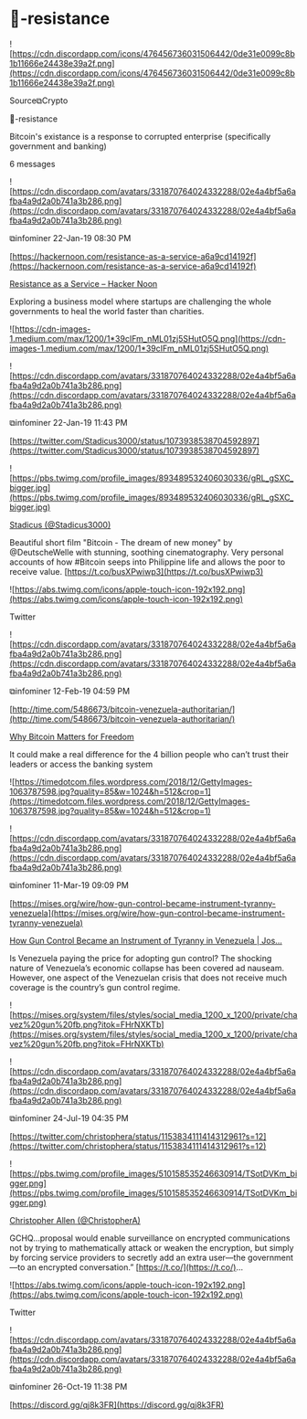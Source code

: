 # 📍-resistance

![https://cdn.discordapp.com/icons/476456736031506442/0de31e0099c8b1b11666e24438e39a2f.png](https://cdn.discordapp.com/icons/476456736031506442/0de31e0099c8b1b11666e24438e39a2f.png)

Source⧉Crypto

📍-resistance

Bitcoin's existance is a response to corrupted enterprise (specifically government and banking)

6 messages

![https://cdn.discordapp.com/avatars/331870764024332288/02e4a4bf5a6afba4a9d2a0b741a3b286.png](https://cdn.discordapp.com/avatars/331870764024332288/02e4a4bf5a6afba4a9d2a0b741a3b286.png)

⧉infominer 22-Jan-19 08:30 PM

[https://hackernoon.com/resistance-as-a-service-a6a9cd14192f](https://hackernoon.com/resistance-as-a-service-a6a9cd14192f)

[Resistance as a Service – Hacker Noon](https://hackernoon.com/resistance-as-a-service-a6a9cd14192f)

Exploring a business model where startups are challenging the whole governments to heal the world faster than charities.

![https://cdn-images-1.medium.com/max/1200/1*39cIFm_nML01zj5SHutO5Q.png](https://cdn-images-1.medium.com/max/1200/1*39cIFm_nML01zj5SHutO5Q.png)

![https://cdn.discordapp.com/avatars/331870764024332288/02e4a4bf5a6afba4a9d2a0b741a3b286.png](https://cdn.discordapp.com/avatars/331870764024332288/02e4a4bf5a6afba4a9d2a0b741a3b286.png)

⧉infominer 22-Jan-19 11:43 PM

[https://twitter.com/Stadicus3000/status/1073938538704592897](https://twitter.com/Stadicus3000/status/1073938538704592897)

![https://pbs.twimg.com/profile_images/893489532406030336/gRL_gSXC_bigger.jpg](https://pbs.twimg.com/profile_images/893489532406030336/gRL_gSXC_bigger.jpg)

[Stadicus (@Stadicus3000)](https://twitter.com/Stadicus3000)

Beautiful short film "Bitcoin - The dream of new money" by @DeutscheWelle with stunning, soothing cinematography. Very personal accounts of how #Bitcoin seeps into Philippine life and allows the poor to receive value. [https://t.co/busXPwiwp3](https://t.co/busXPwiwp3)

![https://abs.twimg.com/icons/apple-touch-icon-192x192.png](https://abs.twimg.com/icons/apple-touch-icon-192x192.png)

Twitter

![https://cdn.discordapp.com/avatars/331870764024332288/02e4a4bf5a6afba4a9d2a0b741a3b286.png](https://cdn.discordapp.com/avatars/331870764024332288/02e4a4bf5a6afba4a9d2a0b741a3b286.png)

⧉infominer 12-Feb-19 04:59 PM

[http://time.com/5486673/bitcoin-venezuela-authoritarian/](http://time.com/5486673/bitcoin-venezuela-authoritarian/)

[Why Bitcoin Matters for Freedom](http://time.com/5486673/bitcoin-venezuela-authoritarian/)

It could make a real difference for the 4 billion people who can’t trust their leaders or access the banking system

![https://timedotcom.files.wordpress.com/2018/12/GettyImages-1063787598.jpg?quality=85&w=1024&h=512&crop=1](https://timedotcom.files.wordpress.com/2018/12/GettyImages-1063787598.jpg?quality=85&w=1024&h=512&crop=1)

![https://cdn.discordapp.com/avatars/331870764024332288/02e4a4bf5a6afba4a9d2a0b741a3b286.png](https://cdn.discordapp.com/avatars/331870764024332288/02e4a4bf5a6afba4a9d2a0b741a3b286.png)

⧉infominer 11-Mar-19 09:09 PM

[https://mises.org/wire/how-gun-control-became-instrument-tyranny-venezuela](https://mises.org/wire/how-gun-control-became-instrument-tyranny-venezuela)

[How Gun Control Became an Instrument of Tyranny in Venezuela | Jos...](https://mises.org/wire/how-gun-control-became-instrument-tyranny-venezuela)

Is Venezuela paying the price for adopting gun control? The shocking nature of Venezuela’s economic collapse has been covered ad nauseam. However, one aspect of the Venezuelan crisis that does not receive much coverage is the country’s gun control regime.

![https://mises.org/system/files/styles/social_media_1200_x_1200/private/chavez%20gun%20fb.png?itok=FHrNXKTb](https://mises.org/system/files/styles/social_media_1200_x_1200/private/chavez%20gun%20fb.png?itok=FHrNXKTb)

![https://cdn.discordapp.com/avatars/331870764024332288/02e4a4bf5a6afba4a9d2a0b741a3b286.png](https://cdn.discordapp.com/avatars/331870764024332288/02e4a4bf5a6afba4a9d2a0b741a3b286.png)

⧉infominer 24-Jul-19 04:35 PM

[https://twitter.com/christophera/status/1153834111414312961?s=12](https://twitter.com/christophera/status/1153834111414312961?s=12)

![https://pbs.twimg.com/profile_images/510158535246630914/TSotDVKm_bigger.png](https://pbs.twimg.com/profile_images/510158535246630914/TSotDVKm_bigger.png)

[Christopher Allen (@ChristopherA)](https://twitter.com/ChristopherA)

GCHQ…proposal would enable surveillance on encrypted communications not by trying to mathematically attack or weaken the encryption, but simply by forcing service providers to secretly add an extra user—the government—to an encrypted conversation.” [https://t.co/](https://t.co/)...

![https://abs.twimg.com/icons/apple-touch-icon-192x192.png](https://abs.twimg.com/icons/apple-touch-icon-192x192.png)

Twitter

![https://cdn.discordapp.com/avatars/331870764024332288/02e4a4bf5a6afba4a9d2a0b741a3b286.png](https://cdn.discordapp.com/avatars/331870764024332288/02e4a4bf5a6afba4a9d2a0b741a3b286.png)

⧉infominer 26-Oct-19 11:38 PM

[https://discord.gg/qj8k3FR](https://discord.gg/qj8k3FR)
